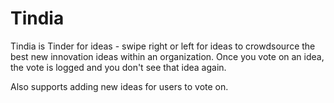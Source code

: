 # Tindia

Tindia is Tinder for ideas - swipe right or left for ideas to crowdsource the best new innovation ideas within an organization. Once you vote on an idea, the vote is logged and you don't see that idea again.

Also supports adding new ideas for users to vote on.
